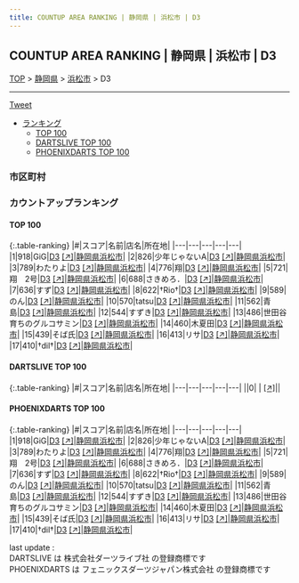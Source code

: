 ```yaml
---
title: COUNTUP AREA RANKING | 静岡県 | 浜松市 | D3
---
```

## COUNTUP AREA RANKING | 静岡県 | 浜松市 | D3

[TOP](/darts/rank/) > [静岡県](/darts/rank/静岡県/) > [浜松市](/darts/rank/静岡県/浜松市/) > D3

___

<a href="https://twitter.com/share?ref_src=twsrc%5Etfw" data-text="COUNTUP AREA RANKING | 静岡県浜松市D3" class="twitter-share-button" data-hashtags="DARTSLIVE,PHOENIXDARTS,darts,ダーツ" data-show-count="false">Tweet</a>

* [ランキング](#カウントアップランキング)
    * [TOP 100](#top-100)
    * [DARTSLIVE TOP 100](#dartslive-top-100)
    * [PHOENIXDARTS TOP 100](#phoenixdarts-top-100)

### 市区町村

<ul>

</ul>

### カウントアップランキング

#### TOP 100



{:.table-ranking}
|#|スコア|名前|店名|所在地|
|---|---|---|---|---|
|1|918|<span class="rank-name-pd">GiG</span>|<a href="/darts/rank/shops/80331.html">D3</a> <a href="https://vs.phoenixdarts.com/jp/shop/shopDetailInfo/s_80331?s_seq=80331">[↗]</a>|<a href="/darts/rank/静岡県/浜松市">静岡県浜松市</a>|
|2|826|<span class="rank-name-pd">少年じゃないA</span>|<a href="/darts/rank/shops/80331.html">D3</a> <a href="https://vs.phoenixdarts.com/jp/shop/shopDetailInfo/s_80331?s_seq=80331">[↗]</a>|<a href="/darts/rank/静岡県/浜松市">静岡県浜松市</a>|
|3|789|<span class="rank-name-pd">わたりよ</span>|<a href="/darts/rank/shops/80331.html">D3</a> <a href="https://vs.phoenixdarts.com/jp/shop/shopDetailInfo/s_80331?s_seq=80331">[↗]</a>|<a href="/darts/rank/静岡県/浜松市">静岡県浜松市</a>|
|4|776|<span class="rank-name-pd">翔</span>|<a href="/darts/rank/shops/80331.html">D3</a> <a href="https://vs.phoenixdarts.com/jp/shop/shopDetailInfo/s_80331?s_seq=80331">[↗]</a>|<a href="/darts/rank/静岡県/浜松市">静岡県浜松市</a>|
|5|721|<span class="rank-name-pd">翔　2号</span>|<a href="/darts/rank/shops/80331.html">D3</a> <a href="https://vs.phoenixdarts.com/jp/shop/shopDetailInfo/s_80331?s_seq=80331">[↗]</a>|<a href="/darts/rank/静岡県/浜松市">静岡県浜松市</a>|
|6|688|<span class="rank-name-pd">さきめろ．</span>|<a href="/darts/rank/shops/80331.html">D3</a> <a href="https://vs.phoenixdarts.com/jp/shop/shopDetailInfo/s_80331?s_seq=80331">[↗]</a>|<a href="/darts/rank/静岡県/浜松市">静岡県浜松市</a>|
|7|636|<span class="rank-name-pd">すず</span>|<a href="/darts/rank/shops/80331.html">D3</a> <a href="https://vs.phoenixdarts.com/jp/shop/shopDetailInfo/s_80331?s_seq=80331">[↗]</a>|<a href="/darts/rank/静岡県/浜松市">静岡県浜松市</a>|
|8|622|<span class="rank-name-pd">†Rio†</span>|<a href="/darts/rank/shops/80331.html">D3</a> <a href="https://vs.phoenixdarts.com/jp/shop/shopDetailInfo/s_80331?s_seq=80331">[↗]</a>|<a href="/darts/rank/静岡県/浜松市">静岡県浜松市</a>|
|9|589|<span class="rank-name-pd">のん</span>|<a href="/darts/rank/shops/80331.html">D3</a> <a href="https://vs.phoenixdarts.com/jp/shop/shopDetailInfo/s_80331?s_seq=80331">[↗]</a>|<a href="/darts/rank/静岡県/浜松市">静岡県浜松市</a>|
|10|570|<span class="rank-name-pd">tatsu</span>|<a href="/darts/rank/shops/80331.html">D3</a> <a href="https://vs.phoenixdarts.com/jp/shop/shopDetailInfo/s_80331?s_seq=80331">[↗]</a>|<a href="/darts/rank/静岡県/浜松市">静岡県浜松市</a>|
|11|562|<span class="rank-name-pd">青島</span>|<a href="/darts/rank/shops/80331.html">D3</a> <a href="https://vs.phoenixdarts.com/jp/shop/shopDetailInfo/s_80331?s_seq=80331">[↗]</a>|<a href="/darts/rank/静岡県/浜松市">静岡県浜松市</a>|
|12|544|<span class="rank-name-pd">すずき</span>|<a href="/darts/rank/shops/80331.html">D3</a> <a href="https://vs.phoenixdarts.com/jp/shop/shopDetailInfo/s_80331?s_seq=80331">[↗]</a>|<a href="/darts/rank/静岡県/浜松市">静岡県浜松市</a>|
|13|486|<span class="rank-name-pd">世田谷育ちのグルコサミン</span>|<a href="/darts/rank/shops/80331.html">D3</a> <a href="https://vs.phoenixdarts.com/jp/shop/shopDetailInfo/s_80331?s_seq=80331">[↗]</a>|<a href="/darts/rank/静岡県/浜松市">静岡県浜松市</a>|
|14|460|<span class="rank-name-pd">木夏田</span>|<a href="/darts/rank/shops/80331.html">D3</a> <a href="https://vs.phoenixdarts.com/jp/shop/shopDetailInfo/s_80331?s_seq=80331">[↗]</a>|<a href="/darts/rank/静岡県/浜松市">静岡県浜松市</a>|
|15|439|<span class="rank-name-pd">そば氏</span>|<a href="/darts/rank/shops/80331.html">D3</a> <a href="https://vs.phoenixdarts.com/jp/shop/shopDetailInfo/s_80331?s_seq=80331">[↗]</a>|<a href="/darts/rank/静岡県/浜松市">静岡県浜松市</a>|
|16|413|<span class="rank-name-pd">リサ</span>|<a href="/darts/rank/shops/80331.html">D3</a> <a href="https://vs.phoenixdarts.com/jp/shop/shopDetailInfo/s_80331?s_seq=80331">[↗]</a>|<a href="/darts/rank/静岡県/浜松市">静岡県浜松市</a>|
|17|410|<span class="rank-name-pd">†dil†</span>|<a href="/darts/rank/shops/80331.html">D3</a> <a href="https://vs.phoenixdarts.com/jp/shop/shopDetailInfo/s_80331?s_seq=80331">[↗]</a>|<a href="/darts/rank/静岡県/浜松市">静岡県浜松市</a>|


#### DARTSLIVE TOP 100



{:.table-ranking}
|#|スコア|名前|店名|所在地|
|---|---|---|---|---|
||0|<span class="rank-name-dl"> </span>|<a href="/darts/rank/shops/.html"></a> <a href="">[↗]</a>|<a href="/darts/rank//"></a>|


#### PHOENIXDARTS TOP 100



{:.table-ranking}
|#|スコア|名前|店名|所在地|
|---|---|---|---|---|
|1|918|<span class="rank-name-pd">GiG</span>|<a href="/darts/rank/shops/80331.html">D3</a> <a href="https://vs.phoenixdarts.com/jp/shop/shopDetailInfo/s_80331?s_seq=80331">[↗]</a>|<a href="/darts/rank/静岡県/浜松市">静岡県浜松市</a>|
|2|826|<span class="rank-name-pd">少年じゃないA</span>|<a href="/darts/rank/shops/80331.html">D3</a> <a href="https://vs.phoenixdarts.com/jp/shop/shopDetailInfo/s_80331?s_seq=80331">[↗]</a>|<a href="/darts/rank/静岡県/浜松市">静岡県浜松市</a>|
|3|789|<span class="rank-name-pd">わたりよ</span>|<a href="/darts/rank/shops/80331.html">D3</a> <a href="https://vs.phoenixdarts.com/jp/shop/shopDetailInfo/s_80331?s_seq=80331">[↗]</a>|<a href="/darts/rank/静岡県/浜松市">静岡県浜松市</a>|
|4|776|<span class="rank-name-pd">翔</span>|<a href="/darts/rank/shops/80331.html">D3</a> <a href="https://vs.phoenixdarts.com/jp/shop/shopDetailInfo/s_80331?s_seq=80331">[↗]</a>|<a href="/darts/rank/静岡県/浜松市">静岡県浜松市</a>|
|5|721|<span class="rank-name-pd">翔　2号</span>|<a href="/darts/rank/shops/80331.html">D3</a> <a href="https://vs.phoenixdarts.com/jp/shop/shopDetailInfo/s_80331?s_seq=80331">[↗]</a>|<a href="/darts/rank/静岡県/浜松市">静岡県浜松市</a>|
|6|688|<span class="rank-name-pd">さきめろ．</span>|<a href="/darts/rank/shops/80331.html">D3</a> <a href="https://vs.phoenixdarts.com/jp/shop/shopDetailInfo/s_80331?s_seq=80331">[↗]</a>|<a href="/darts/rank/静岡県/浜松市">静岡県浜松市</a>|
|7|636|<span class="rank-name-pd">すず</span>|<a href="/darts/rank/shops/80331.html">D3</a> <a href="https://vs.phoenixdarts.com/jp/shop/shopDetailInfo/s_80331?s_seq=80331">[↗]</a>|<a href="/darts/rank/静岡県/浜松市">静岡県浜松市</a>|
|8|622|<span class="rank-name-pd">†Rio†</span>|<a href="/darts/rank/shops/80331.html">D3</a> <a href="https://vs.phoenixdarts.com/jp/shop/shopDetailInfo/s_80331?s_seq=80331">[↗]</a>|<a href="/darts/rank/静岡県/浜松市">静岡県浜松市</a>|
|9|589|<span class="rank-name-pd">のん</span>|<a href="/darts/rank/shops/80331.html">D3</a> <a href="https://vs.phoenixdarts.com/jp/shop/shopDetailInfo/s_80331?s_seq=80331">[↗]</a>|<a href="/darts/rank/静岡県/浜松市">静岡県浜松市</a>|
|10|570|<span class="rank-name-pd">tatsu</span>|<a href="/darts/rank/shops/80331.html">D3</a> <a href="https://vs.phoenixdarts.com/jp/shop/shopDetailInfo/s_80331?s_seq=80331">[↗]</a>|<a href="/darts/rank/静岡県/浜松市">静岡県浜松市</a>|
|11|562|<span class="rank-name-pd">青島</span>|<a href="/darts/rank/shops/80331.html">D3</a> <a href="https://vs.phoenixdarts.com/jp/shop/shopDetailInfo/s_80331?s_seq=80331">[↗]</a>|<a href="/darts/rank/静岡県/浜松市">静岡県浜松市</a>|
|12|544|<span class="rank-name-pd">すずき</span>|<a href="/darts/rank/shops/80331.html">D3</a> <a href="https://vs.phoenixdarts.com/jp/shop/shopDetailInfo/s_80331?s_seq=80331">[↗]</a>|<a href="/darts/rank/静岡県/浜松市">静岡県浜松市</a>|
|13|486|<span class="rank-name-pd">世田谷育ちのグルコサミン</span>|<a href="/darts/rank/shops/80331.html">D3</a> <a href="https://vs.phoenixdarts.com/jp/shop/shopDetailInfo/s_80331?s_seq=80331">[↗]</a>|<a href="/darts/rank/静岡県/浜松市">静岡県浜松市</a>|
|14|460|<span class="rank-name-pd">木夏田</span>|<a href="/darts/rank/shops/80331.html">D3</a> <a href="https://vs.phoenixdarts.com/jp/shop/shopDetailInfo/s_80331?s_seq=80331">[↗]</a>|<a href="/darts/rank/静岡県/浜松市">静岡県浜松市</a>|
|15|439|<span class="rank-name-pd">そば氏</span>|<a href="/darts/rank/shops/80331.html">D3</a> <a href="https://vs.phoenixdarts.com/jp/shop/shopDetailInfo/s_80331?s_seq=80331">[↗]</a>|<a href="/darts/rank/静岡県/浜松市">静岡県浜松市</a>|
|16|413|<span class="rank-name-pd">リサ</span>|<a href="/darts/rank/shops/80331.html">D3</a> <a href="https://vs.phoenixdarts.com/jp/shop/shopDetailInfo/s_80331?s_seq=80331">[↗]</a>|<a href="/darts/rank/静岡県/浜松市">静岡県浜松市</a>|
|17|410|<span class="rank-name-pd">†dil†</span>|<a href="/darts/rank/shops/80331.html">D3</a> <a href="https://vs.phoenixdarts.com/jp/shop/shopDetailInfo/s_80331?s_seq=80331">[↗]</a>|<a href="/darts/rank/静岡県/浜松市">静岡県浜松市</a>|


<div class="footer border-top border-gray-light mt-5 pt-3 text-right text-gray">
    last update : <span style="font-weight: italic" id="foot_last_modified"></span><br />
    DARTSLIVE は 株式会社ダーツライブ社 の登録商標です<br />
    PHOENIXDARTS は フェニックスダーツジャパン株式会社 の登録商標です<br />
</div>

<script src="https://cdnjs.cloudflare.com/ajax/libs/jquery.tablesorter/2.31.3/js/jquery.tablesorter.min.js" integrity="sha512-qzgd5cYSZcosqpzpn7zF2ZId8f/8CHmFKZ8j7mU4OUXTNRd5g+ZHBPsgKEwoqxCtdQvExE5LprwwPAgoicguNg==" crossorigin="anonymous" referrerpolicy="no-referrer"></script>
<link rel="stylesheet" href="https://cdnjs.cloudflare.com/ajax/libs/jquery.tablesorter/2.31.3/css/theme.default.min.css" integrity="sha512-wghhOJkjQX0Lh3NSWvNKeZ0ZpNn+SPVXX1Qyc9OCaogADktxrBiBdKGDoqVUOyhStvMBmJQ8ZdMHiR3wuEq8+w==" crossorigin="anonymous" referrerpolicy="no-referrer" />
<script>
$(function() {
    $(".table-ranking").tablesorter({sortList:[[0, 0]]});
    $("#foot_last_modified").text(formatDate(new Date(document.lastModified), 'yyyy-MM-dd HH:mm:ss'));
});
</script>

<script async src="https://platform.twitter.com/widgets.js" charset="utf-8"></script>